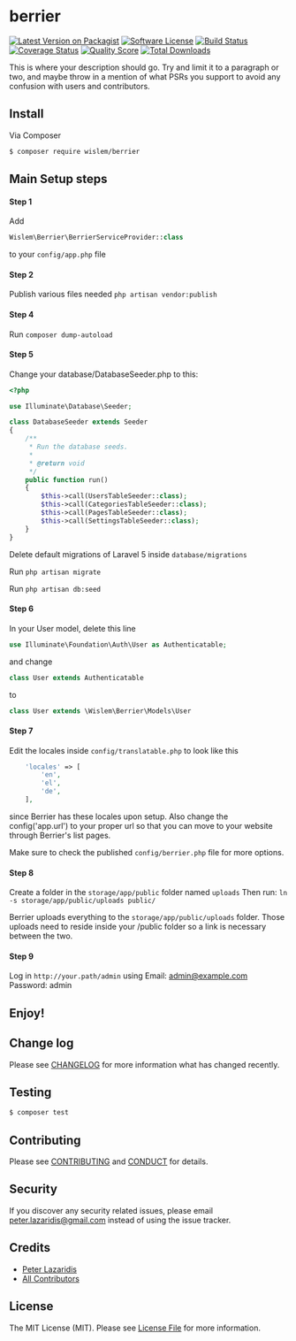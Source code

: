 # berrier

[![Latest Version on Packagist][ico-version]][link-packagist]
[![Software License][ico-license]](LICENSE.md)
[![Build Status][ico-travis]][link-travis]
[![Coverage Status][ico-scrutinizer]][link-scrutinizer]
[![Quality Score][ico-code-quality]][link-code-quality]
[![Total Downloads][ico-downloads]][link-downloads]

This is where your description should go. Try and limit it to a paragraph or two, and maybe throw in a mention of what
PSRs you support to avoid any confusion with users and contributors.

## Install

Via Composer

``` bash
$ composer require wislem/berrier
```

## Main Setup steps

#### Step 1
Add
``` php
Wislem\Berrier\BerrierServiceProvider::class
```
to your ```config/app.php``` file

#### Step 2
Publish various files needed
```php artisan vendor:publish```

#### Step 4
Run ```composer dump-autoload```

#### Step 5
Change your database/DatabaseSeeder.php to this:
```php
<?php

use Illuminate\Database\Seeder;

class DatabaseSeeder extends Seeder
{
    /**
     * Run the database seeds.
     *
     * @return void
     */
    public function run()
    {
        $this->call(UsersTableSeeder::class);
        $this->call(CategoriesTableSeeder::class);
        $this->call(PagesTableSeeder::class);
        $this->call(SettingsTableSeeder::class);
    }
}
```

Delete default migrations of Laravel 5 inside ```database/migrations```

Run ```php artisan migrate```

Run ```php artisan db:seed```

#### Step 6
In your User model, delete this line
```php
use Illuminate\Foundation\Auth\User as Authenticatable;
```
and change
```php
class User extends Authenticatable
```
to
```php
class User extends \Wislem\Berrier\Models\User
```

#### Step 7
Edit the locales inside ```config/translatable.php``` to look like this
``` php
    'locales' => [
        'en',
        'el',
        'de',
    ],
```
since Berrier has these locales upon setup.
Also change the config('app.url') to your proper url so that you can move to your
website through Berrier's list pages.

Make sure to check the published ```config/berrier.php``` file for more options.

#### Step 8
Create a folder in the ```storage/app/public``` folder named ```uploads```
Then run:
```ln -s storage/app/public/uploads public/```

Berrier uploads everything to the ```storage/app/public/uploads``` folder.
Those uploads need to reside inside your /public folder so a link is necessary between the two.

#### Step 9
Log in ```http://your.path/admin``` using
Email: admin@example.com
Password: admin

## Enjoy!

## Change log

Please see [CHANGELOG](CHANGELOG.md) for more information what has changed recently.

## Testing

``` bash
$ composer test
```

## Contributing

Please see [CONTRIBUTING](CONTRIBUTING.md) and [CONDUCT](CONDUCT.md) for details.

## Security

If you discover any security related issues, please email peter.lazaridis@gmail.com instead of using the issue tracker.

## Credits

- [Peter Lazaridis][link-author]
- [All Contributors][link-contributors]

## License

The MIT License (MIT). Please see [License File](LICENSE.md) for more information.

[ico-version]: https://img.shields.io/packagist/v/wislem/berrier.svg?style=flat-square
[ico-license]: https://img.shields.io/badge/license-MIT-brightgreen.svg?style=flat-square
[ico-travis]: https://img.shields.io/travis/wislem/berrier/master.svg?style=flat-square
[ico-scrutinizer]: https://img.shields.io/scrutinizer/coverage/g/wislem/berrier.svg?style=flat-square
[ico-code-quality]: https://img.shields.io/scrutinizer/g/wislem/berrier.svg?style=flat-square
[ico-downloads]: https://img.shields.io/packagist/dt/wislem/berrier.svg?style=flat-square

[link-packagist]: https://packagist.org/packages/wislem/berrier
[link-travis]: https://travis-ci.org/wislem/berrier
[link-scrutinizer]: https://scrutinizer-ci.com/g/wislem/berrier/code-structure
[link-code-quality]: https://scrutinizer-ci.com/g/wislem/berrier
[link-downloads]: https://packagist.org/packages/wislem/berrier
[link-author]: https://github.com/wislem
[link-contributors]: ../../contributors

